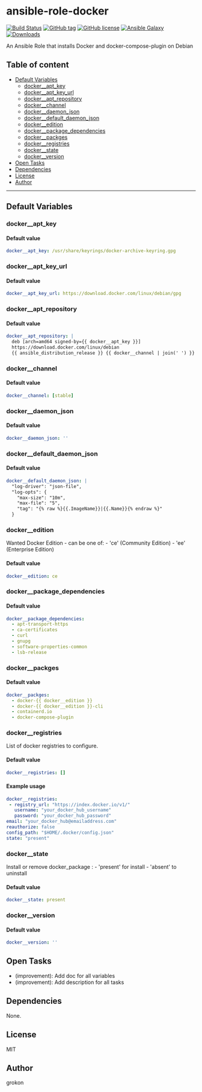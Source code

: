 # ansible-role-docker

[![Build Status](https://github.com/haxorof/Grokon/ansible-role-dockerworkflows/CI/badge.svg?branch=master)](https://github.com/Grokon/ansible-role-docker/actions?query=workflow%3ACI)
[![GitHub tag](https://img.shields.io/github/tag/Grokon/ansible-role-docker.svg)](https://github.com/Grokon/ansible-role-docker/tags)
[![GitHub license](https://img.shields.io/github/license/Grokon/ansible-role-docker.svg)](https://github.com/Grokon/ansible-role-docker/blob/master/LICENSE)
[![Ansible Galaxy](https://img.shields.io/badge/galaxy-grokon.docker-blue.svg)](https://galaxy.ansible.com/grokon/docker/)
[![Downloads](https://img.shields.io/ansible/role/d/####)](https://galaxy.ansible.com/grokon/docker/)

An Ansible Role that installs Docker and docker-compose-plugin on Debian

## Table of content

- [Default Variables](#default-variables)
  - [docker__apt_key](#docker__apt_key)
  - [docker__apt_key_url](#docker__apt_key_url)
  - [docker__apt_repository](#docker__apt_repository)
  - [docker__channel](#docker__channel)
  - [docker__daemon_json](#docker__daemon_json)
  - [docker__default_daemon_json](#docker__default_daemon_json)
  - [docker__edition](#docker__edition)
  - [docker__package_dependencies](#docker__package_dependencies)
  - [docker__packges](#docker__packges)
  - [docker__registries](#docker__registries)
  - [docker__state](#docker__state)
  - [docker__version](#docker__version)
- [Open Tasks](#open-tasks)
- [Dependencies](#dependencies)
- [License](#license)
- [Author](#author)

---

## Default Variables

### docker__apt_key

#### Default value

```YAML
docker__apt_key: /usr/share/keyrings/docker-archive-keyring.gpg
```

### docker__apt_key_url

#### Default value

```YAML
docker__apt_key_url: https://download.docker.com/linux/debian/gpg
```

### docker__apt_repository

#### Default value

```YAML
docker__apt_repository: |
  deb [arch=amd64 signed-by={{ docker__apt_key }}]
  https://download.docker.com/linux/debian
  {{ ansible_distribution_release }} {{ docker__channel | join(' ') }}
```

### docker__channel

#### Default value

```YAML
docker__channel: [stable]
```

### docker__daemon_json

#### Default value

```YAML
docker__daemon_json: ''
```

### docker__default_daemon_json

#### Default value

```YAML
docker__default_daemon_json: |
  "log-driver": "json-file",
  "log-opts": {
    "max-size": "10m",
    "max-file": "5",
    "tag": "{% raw %}{{.ImageName}}|{{.Name}}{% endraw %}"
  }
```

### docker__edition

Wanted Docker Edition - can be one of: - 'ce' (Community Edition) - 'ee' (Enterprise Edition)

#### Default value

```YAML
docker__edition: ce
```

### docker__package_dependencies

#### Default value

```YAML
docker__package_dependencies:
  - apt-transport-https
  - ca-certificates
  - curl
  - gnupg
  - software-properties-common
  - lsb-release
```

### docker__packges

#### Default value

```YAML
docker__packges:
  - docker-{{ docker__edition }}
  - docker-{{ docker__edition }}-cli
  - containerd.io
  - docker-compose-plugin
```

### docker__registries

List of docker registries to configure.

#### Default value

```YAML
docker__registries: []
```

#### Example usage

```YAML
docker__registries:
 - registry_url: "https://index.docker.io/v1/"
   username: "your_docker_hub_username"
   password: "your_docker_hub_password"
email: "your_docker_hub@emailaddress.com"
reauthorize: false
config_path: "$HOME/.docker/config.json"
state: "present"
```

### docker__state

Install or remove docker_package : - 'present' for install - 'absent' to uninstall

#### Default value

```YAML
docker__state: present
```

### docker__version

#### Default value

```YAML
docker__version: ''
```


## Open Tasks

- (improvement): Add doc for all variables
- (improvement): Add description for all tasks

## Dependencies

None.

## License

MIT

## Author

grokon
